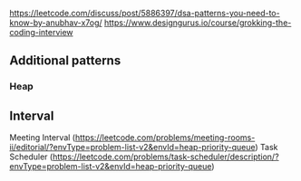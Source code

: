 https://leetcode.com/discuss/post/5886397/dsa-patterns-you-need-to-know-by-anubhav-x7og/ 
https://www.designgurus.io/course/grokking-the-coding-interview

## Additional patterns 

### Heap
## Interval
Meeting Interval (https://leetcode.com/problems/meeting-rooms-ii/editorial/?envType=problem-list-v2&envId=heap-priority-queue)
Task Scheduler (https://leetcode.com/problems/task-scheduler/description/?envType=problem-list-v2&envId=heap-priority-queue)
